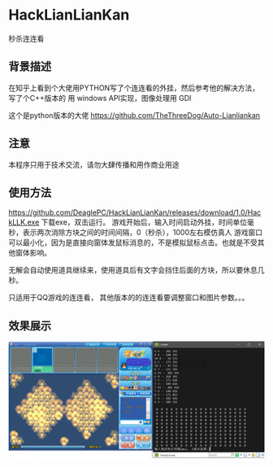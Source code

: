# HackLianLianKan
秒杀连连看

## 背景描述 ##
在知乎上看到个大佬用PYTHON写了个连连看的外挂，然后参考他的解决方法，写了个C++版本的
用 windows API实现，图像处理用 GDI

这个是python版本的大佬
https://github.com/TheThreeDog/Auto-Lianliankan

## 注意 ##
本程序只用于技术交流，请勿大肆传播和用作商业用途

## 使用方法 ##
https://github.com/DeaglePC/HackLianLianKan/releases/download/1.0/HackLLK.exe
下载exe，双击运行。
游戏开始后，输入时间启动外挂，时间单位毫秒，表示两次消除方块之间的时间间隔，0（秒杀），1000左右模仿真人
游戏窗口可以最小化，因为是直接向窗体发鼠标消息的，不是模拟鼠标点击。也就是不受其他窗体影响。

无解会自动使用道具继续来，使用道具后有文字会挡住后面的方块，所以要休息几秒。

只适用于QQ游戏的连连看，
其他版本的的连连看要调整窗口和图片参数。。。

## 效果展示 ##
![this is result](https://github.com/DeaglePC/HackLianLianKan/raw/master/picture/1.png)
